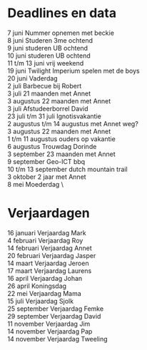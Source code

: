 # Deadlines en data
7 juni Nummer opnemen met beckie \
8 juni Studeren 3me ochtend \
9 juni studeren UB ochtend \
10 juni studeren UB ochtend \
11 t/m 13 juni vrij weekend \
19 juni Twilight Imperium spelen met de boys \
20 juni Vaderdag \
2 juli Barbecue bij Robert \
3 juli 21 maanden met Annet \
3 augustus 22 maanden met Annet \
3  juli Afstudeerborrel David \
23 juli t/m 31 juli Ignotisvakantie \
2 augustus t/m 14 augustus met Annet weg? \
3 augustus 22 maanden met Annet \
1 t/m 11 augustus ouders op vakantie \
6  augustus Trouwdag Dorinde \
3 september 23 maanden met Annet \
9 september Geo-ICT bbq \
10 t/m 13 september dutch mountain trail \
3 oktober 2 jaar met Annet \
8 mei Moederdag \


# Verjaardagen
16 januari Verjaardag Mark \
4  februari Verjaardag Roy \
14 februari Verjaardag Annet \
20 februari Verjaardag Jasper \
14 maart Verjaardag Jeroen \
17 maart Verjaardag Laurens \
16 april Verjaardag Johan \
26 april Koningsdag \
22 mei Verjaardag Mama \
15 juli Verjaardag Sjolk \
25 september Verjaardag Femke \
29 september Verjaardag David \
11 november Verjaardag Jim \
14 november Verjaardag Pap \
14 november Verjaardag Tweeling

